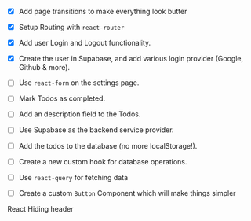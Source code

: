 - [x] Add page transitions to make everything look butter

- [x] Setup Routing with `react-router`

- [x] Add user Login and Logout functionality.

- [x] Create the user in Supabase, and add various login provider (Google, Github & more).

- [ ] Use `react-form` on the settings page.

- [ ] Mark Todos as completed.

- [ ] Add an description field to the Todos.

- [ ] Use Supabase as the backend service provider.

- [ ] Add the todos to the database (no more localStorage!).

- [ ] Create a new custom hook for database operations.

- [ ] Use `react-query` for fetching data

- [ ] Create a custom `Button` Component which will make things simpler

React Hiding header

